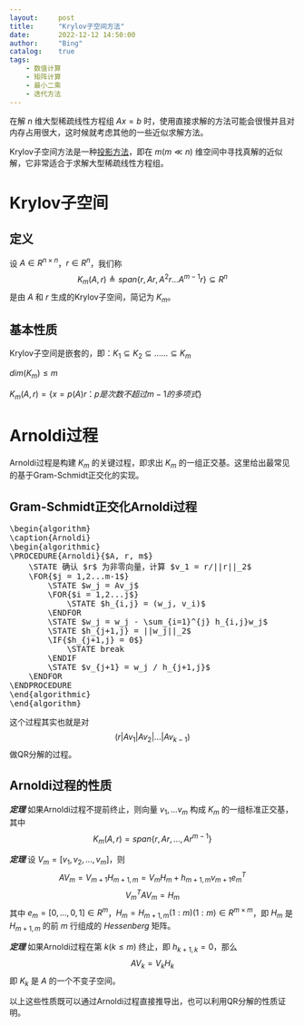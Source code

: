 ```yaml
---
layout:     post
title:      "Krylov子空间方法"
date:       2022-12-12 14:50:00
author:     "Bing"
catalog:    true
tags:
    - 数值计算
    - 矩阵计算
    - 最小二乘
    - 迭代方法
---
```


在解 $n$ 维大型稀疏线性方程组 $Ax = b$ 时，使用直接求解的方法可能会很慢并且对内存占用很大，这时候就考虑其他的一些近似求解方法。

Krylov子空间方法是一种[投影方法](https://qiubinglin.github.io/2022/11/27/Projection-Method-in-Matrix-Computation/)，即在 $m(m \ll n)$ 维空间中寻找真解的近似解，它非常适合于求解大型稀疏线性方程组。

# Krylov子空间
## 定义
设 $A \in R^{n \times n}$，$r \in R^n$，我们称
$$
    K_m(A, r) \triangleq span\{r, Ar, A^2r...A^{m-1}r\} \subseteq R^n
$$
是由 $A$ 和 $r$ 生成的Krylov子空间，简记为 $K_m$。

## 基本性质
Krylov子空间是嵌套的，即：$K_1 \subseteq K_2 \subseteq ... ... \subseteq K_m$

$dim(K_m) \leq m$

$K_m(A, r) = \{x = p(A)r：p是次数不超过m-1的多项式\}$

# Arnoldi过程
Arnoldi过程是构建 $K_m$ 的关键过程，即求出 $K_m$ 的一组正交基。这里给出最常见的基于Gram-Schmidt正交化的实现。

## Gram-Schmidt正交化Arnoldi过程
<pre class="pseudocode">
\begin{algorithm}
\caption{Arnoldi}
\begin{algorithmic}
\PROCEDURE{Arnoldi}{$A, r, m$}
    \STATE 确认 $r$ 为非零向量，计算 $v_1 = r/||r||_2$
    \FOR{$j = 1,2...m-1$}
        \STATE $w_j = Av_j$
        \FOR{$i = 1,2...j$}
            \STATE $h_{i,j} = (w_j, v_i)$
        \ENDFOR
        \STATE $w_j = w_j - \sum_{i=1}^{j} h_{i,j}w_j$
        \STATE $h_{j+1,j} = ||w_j||_2$
        \IF{$h_{j+1,j} = 0$}
            \STATE break
        \ENDIF
        \STATE $v_{j+1} = w_j / h_{j+1,j}$
    \ENDFOR
\ENDPROCEDURE
\end{algorithmic}
\end{algorithm}
</pre>

这个过程其实也就是对
$$
(r|Av_1|Av_2|...|Av_{k-1})
$$
做QR分解的过程。

## Arnoldi过程的性质
***定理*** 如果Arnoldi过程不提前终止，则向量 $v_1,...v_m$ 构成 $K_m$ 的一组标准正交基，其中
$$
    K_m(A, r) = span\{r, Ar, ..., Ar^{m-1}\}
$$

***定理*** 设 $V_m = [v_1, v_2,..., v_m]$，则
$$
    AV_m = V_{m+1}H_{m+1,m} = V_mH_m + h_{m+1,m}v_{m+1}e_m^T
$$
$$
    V_m^T A V_m = H_m
$$
其中 $e_m = [0,...,0,1] \in R^m$，$H_m = H_{m+1,m}(1:m)(1:m) \in R^{m \times m}$，即 $H_m$ 是 $H_{m+1,m}$ 的前 $m$ 行组成的 $Hessenberg$ 矩阵。

***定理*** 如果Arnoldi过程在第 $k(k \leq m)$ 终止，即 $h_{k+1,k} = 0$，那么
$$
    AV_k = V_k H_k
$$
即 $K_k$ 是 $A$ 的一个不变子空间。

以上这些性质既可以通过Arnoldi过程直接推导出，也可以利用QR分解的性质证明。